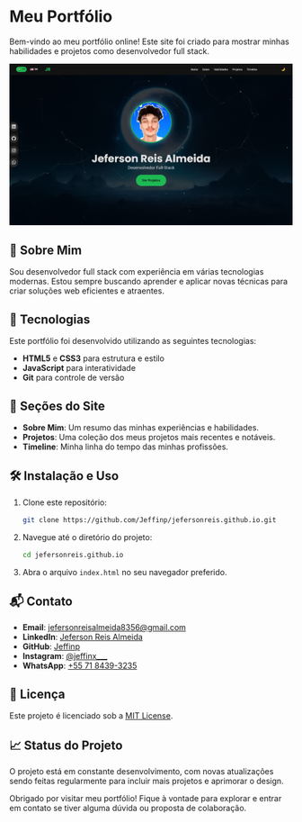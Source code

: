 # Meu Portfólio

Bem-vindo ao meu portfólio online! Este site foi criado para mostrar minhas habilidades e projetos como desenvolvedor full stack.

![Screenshot do Site](https://github.com/Jeffinp/jefersonreis.github.io/blob/main/src/image/site.png)

## 🚀 Sobre Mim

Sou desenvolvedor full stack com experiência em várias tecnologias modernas. Estou sempre buscando aprender e aplicar novas técnicas para criar soluções web eficientes e atraentes.

## 🌟 Tecnologias

Este portfólio foi desenvolvido utilizando as seguintes tecnologias:

- **HTML5** e **CSS3** para estrutura e estilo
- **JavaScript** para interatividade
- **Git** para controle de versão

## 📂 Seções do Site

- **Sobre Mim**: Um resumo das minhas experiências e habilidades.
- **Projetos**: Uma coleção dos meus projetos mais recentes e notáveis.
- **Timeline**: Minha linha do tempo das minhas profissões.

## 🛠️ Instalação e Uso

1. Clone este repositório:

   ```bash
   git clone https://github.com/Jeffinp/jefersonreis.github.io.git
   ```

2. Navegue até o diretório do projeto:

   ```bash
   cd jefersonreis.github.io
   ```

3. Abra o arquivo `index.html` no seu navegador preferido.

## 📬 Contato

- **Email**: [jefersonreisalmeida8356@gmail.com](mailto:jefersonreisalmeida8356@gmail.com)
- **LinkedIn**: [Jeferson Reis Almeida](https://www.linkedin.com/in/jeferson-reis-877a942b7/)
- **GitHub**: [Jeffinp](https://github.com/Jeffinp)
- **Instagram**: [@jeffinx___](https://www.instagram.com/jeffinx___/)
- **WhatsApp**: [+55 71 8439-3235](https://wa.me/557184393235)

## 📝 Licença

Este projeto é licenciado sob a [MIT License](LICENSE).

## 📈 Status do Projeto

O projeto está em constante desenvolvimento, com novas atualizações sendo feitas regularmente para incluir mais projetos e aprimorar o design.

Obrigado por visitar meu portfólio! Fique à vontade para explorar e entrar em contato se tiver alguma dúvida ou proposta de colaboração.
